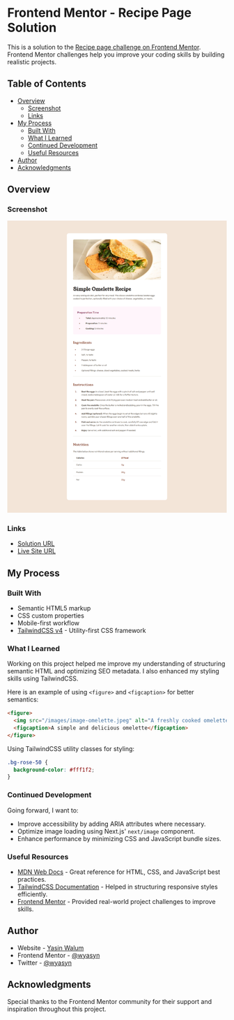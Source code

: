 # Frontend Mentor - Recipe Page Solution

This is a solution to the [Recipe page challenge on Frontend Mentor](https://www.frontendmentor.io/challenges/recipe-page-KiTsR8QQKm). Frontend Mentor challenges help you improve your coding skills by building realistic projects.

## Table of Contents

- [Overview](#overview)
  - [Screenshot](#screenshot)
  - [Links](#links)
- [My Process](#my-process)
  - [Built With](#built-with)
  - [What I Learned](#what-i-learned)
  - [Continued Development](#continued-development)
  - [Useful Resources](#useful-resources)
- [Author](#author)
- [Acknowledgments](#acknowledgments)

## Overview

### Screenshot

![](./src/images//screenshot.jpg)

### Links

- [Solution URL](https://github.com/wyasyn/recipe.git)
- [Live Site URL](https://omelette-recipe-frontend-mentor.netlify.app/)

## My Process

### Built With

- Semantic HTML5 markup
- CSS custom properties
- Mobile-first workflow
- [TailwindCSS v4](https://tailwindcss.com/) - Utility-first CSS framework

### What I Learned

Working on this project helped me improve my understanding of structuring semantic HTML and optimizing SEO metadata. I also enhanced my styling skills using TailwindCSS.

Here is an example of using `<figure>` and `<figcaption>` for better semantics:

```html
<figure>
  <img src="/images/image-omelette.jpeg" alt="A freshly cooked omelette" />
  <figcaption>A simple and delicious omelette</figcaption>
</figure>
```

Using TailwindCSS utility classes for styling:

```css
.bg-rose-50 {
  background-color: #fff1f2;
}
```

### Continued Development

Going forward, I want to:

- Improve accessibility by adding ARIA attributes where necessary.
- Optimize image loading using Next.js' `next/image` component.
- Enhance performance by minimizing CSS and JavaScript bundle sizes.

### Useful Resources

- [MDN Web Docs](https://developer.mozilla.org/) - Great reference for HTML, CSS, and JavaScript best practices.
- [TailwindCSS Documentation](https://tailwindcss.com/docs) - Helped in structuring responsive styles efficiently.
- [Frontend Mentor](https://www.frontendmentor.io/) - Provided real-world project challenges to improve skills.

## Author

- Website - [Yasin Walum](https://yasin-walum.vercel.app)
- Frontend Mentor - [@wyasyn](https://www.frontendmentor.io/profile/wyasyn)
- Twitter - [@wyasyn](https://www.twitter.com/wyasyn)

## Acknowledgments

Special thanks to the Frontend Mentor community for their support and inspiration throughout this project.
